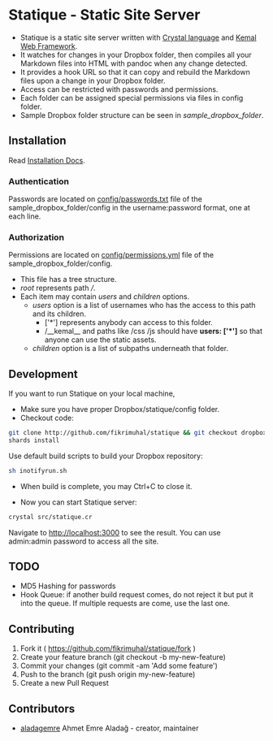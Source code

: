 # Statique - Static Site Server

* Statique is a static site server written with [Crystal language](http://crystal-lang.org/) and [Kemal Web Framework](http://www.kemalcr.com/).
* It watches for changes in your Dropbox folder, then compiles all your Markdown files into HTML with pandoc when any change detected.
* It provides a hook URL so that it can copy and rebuild the Markdown files upon a change in your Dropbox folder.
* Access can be restricted with passwords and permissions.
* Each folder can be assigned special permissions via files in config folder.
* Sample Dropbox folder structure can be seen in *sample_dropbox_folder*.

## Installation

Read [Installation Docs](docs/Installation.md).

### Authentication

Passwords are located on [config/passwords.txt](https://github.com/fikrimuhal/statique/blob/dropbox/sample_dropbox_folder/statique/config/passwords.txt) file of the sample_dropbox_folder/config in the username:password format, one at each line.

### Authorization

Permissions are located on [config/permissions.yml](https://github.com/fikrimuhal/statique/blob/dropbox/sample_dropbox_folder/statique/config/permissions.yml) file of the sample_dropbox_folder/config.

* This file has a tree structure.
* *root* represents path */*.
* Each item may contain *users* and *children* options.
  * *users* option is a list of usernames who has the access to this path and its children.
    * ['\*'] represents anybody can access to this folder.
    * /\_\_kemal\_\_ and paths like /css /js should have **users: ['\*']** so that anyone can use the static assets.
  * *children* option is a list of subpaths underneath that folder.

## Development

If you want to run Statique on your local machine,

* Make sure you have proper Dropbox/statique/config folder.
* Checkout code:

```bash
git clone http://github.com/fikrimuhal/statique && git checkout dropbox && cd statique
shards install
```

Use default build scripts to build your Dropbox repository:
```bash
sh inotifyrun.sh
```

* When build is complete, you may Ctrl+C to close it.

* Now you can start Statique server:

```bash
crystal src/statique.cr
```

Navigate to [http://localhost:3000](http://localhost:3000) to see the result. You can use admin:admin password to access all the site.


## TODO

* MD5 Hashing for passwords
* Hook Queue: if another build request comes, do not reject it but put it into the queue. If multiple requests are come, use the last one.

## Contributing

1. Fork it ( https://github.com/fikrimuhal/statique/fork )
2. Create your feature branch (git checkout -b my-new-feature)
3. Commit your changes (git commit -am 'Add some feature')
4. Push to the branch (git push origin my-new-feature)
5. Create a new Pull Request

## Contributors

- [aladagemre](https://github.com/aladagemre) Ahmet Emre Aladağ - creator, maintainer
